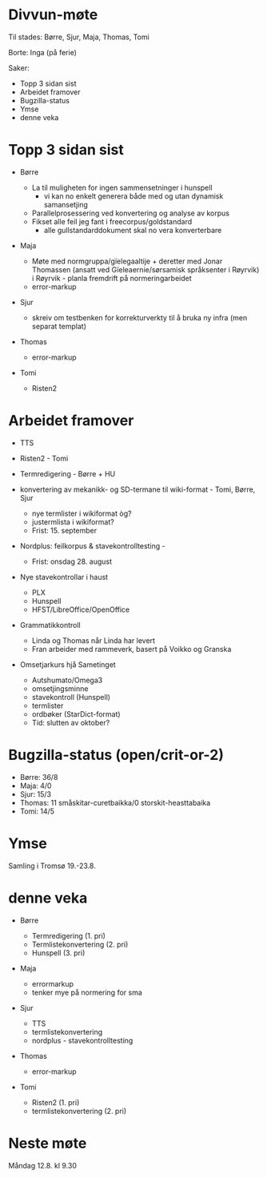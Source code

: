 # Divvun-møte

Til stades: Børre, Sjur, Maja, Thomas, Tomi

Borte: Inga (på ferie)

Saker:
* Topp 3 sidan sist
* Arbeidet framover
* Bugzilla-status
* Ymse
* denne veka

# Topp 3 sidan sist

* Børre
    - La til muligheten for ingen sammensetninger i hunspell
        - vi kan no enkelt generera både med og utan dynamisk samansetjing
    - Parallelprosessering ved konvertering og analyse av korpus
    - Fikset alle feil jeg fant i freecorpus/goldstandard
        - alle gullstandarddokument skal no vera konverterbare

* Maja
    - Møte med normgruppa/gïelegaaltije + deretter med Jonar Thomassen (ansatt ved Gïeleaernie/sørsamisk språksenter i Røyrvik) i Røyrvik - planla fremdrift på normeringarbeidet
    - error-markup

* Sjur
    - skreiv om testbenken for korrekturverkty til å bruka ny infra (men separat templat)

* Thomas
    - error-markup

* Tomi
    - Risten2

# Arbeidet framover

* TTS
* Risten2 - Tomi
* Termredigering - Børre + HU
* konvertering av mekanikk- og SD-termane til wiki-format - Tomi, Børre, Sjur
    - nye termlister i wikiformat òg?
    - justermlista i wikiformat?
    - Frist: 15. september
* Nordplus: feilkorpus & stavekontrolltesting -
    - Frist: onsdag 28. august

* Nye stavekontrollar i haust
    - PLX
    - Hunspell
    - HFST/LibreOffice/OpenOffice
* Grammatikkontroll
    - Linda og Thomas når Linda har levert
    - Fran arbeider med rammeverk, basert på Voikko og Granska
* Omsetjarkurs hjå Sametinget
    - Autshumato/Omega3
    - omsetjingsminne
    - stavekontroll (Hunspell)
    - termlister
    - ordbøker (StarDict-format)
    - Tid: slutten av oktober?

# Bugzilla-status (open/crit-or-2)
* Børre: 36/8
* Maja: 4/0
* Sjur: 15/3
* Thomas: 11 småskitar-curetbaikka/0 storskit-heasttabaika
* Tomi: 14/5

# Ymse

Samling i Tromsø 19.-23.8.

# denne veka

* Børre
    - Termredigering (1. pri)
    - Termlistekonvertering (2. pri)
    - Hunspell (3. pri)

* Maja
    - errormarkup
    - tenker mye på normering for sma

* Sjur
    - TTS
    - termlistekonvertering
    - nordplus - stavekontrolltesting

* Thomas
    - error-markup

* Tomi
    - Risten2 (1. pri)
    - termlistekonvertering (2. pri)

# Neste møte

Måndag 12.8. kl 9.30
